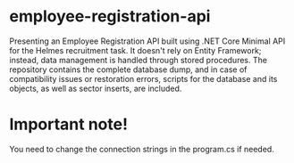 # employee-registration-api
Presenting an Employee Registration API built using .NET Core Minimal API for the Helmes recruitment task. It doesn't rely on Entity Framework; instead, data management is handled through stored procedures. The repository contains the complete database dump, and in case of compatibility issues or restoration errors, scripts for the database and its objects, as well as sector inserts, are included.
# Important note!
You need to change the connection strings in the program.cs if needed. 
